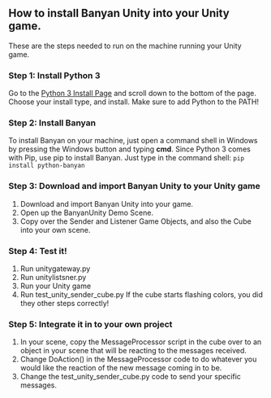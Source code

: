## How to install Banyan Unity into your Unity game.
These are the steps needed to run on the machine running your Unity game.

### Step 1: Install Python 3
Go to the [Python 3 Install Page](https://www.python.org/downloads/release/python-354/) and scroll down to the bottom of the page. Choose your install type, and install. Make sure to add Python to the PATH! 

### Step 2: Install Banyan
To install Banyan on your machine, just open a command shell in Windows by pressing the Windows button and typing **cmd**. Since Python 3 comes with Pip, use pip to install Banyan. Just type in the command shell: `pip install python-banyan`

### Step 3: Download and import Banyan Unity to your Unity game

1. Download and import Banyan Unity into your game.
2. Open up the BanyanUnity Demo Scene.
3. Copy over the Sender and Listener Game Objects, and also the Cube into your own scene.

### Step 4: Test it!

1. Run unitygateway.py
2. Run unitylistsner.py
3. Run your Unity game
4. Run test_unity_sender_cube.py
If the cube starts flashing colors, you did they other steps correctly!

### Step 5: Integrate it in to your own project

1. In your scene, copy the MessageProcessor script in the cube over to an object in your scene that will be reacting to the messages received. 
2. Change DoAction() in the MessageProcessor code to do whatever you would like the reaction of the new message coming in to be.
3. Change the test_unity_sender_cube.py code to send your specific messages.
